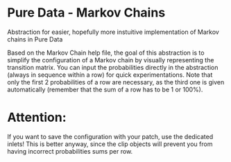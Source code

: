 # Pure Data - Markov Chains
Abstraction for easier, hopefully more instuitive implementation of Markov chains in Pure Data

Based on the Markov Chain help file, the goal of this abstraction is to simplify the configuration of a Markov chain by visually representing the transition matrix. You can input the probabilities directly in the abstraction (always in sequence within a row) for quick experimentations. Note that only the first 2 probabilities of a row are necessary, as the third one is given automatically (remember that the sum of a row has to be 1 or 100%). 

# Attention: 
If you want to save the configuration with your patch, use the dedicated inlets! This is better anyway, since the clip objects will prevent you from having incorrect probabilities sums per row.

